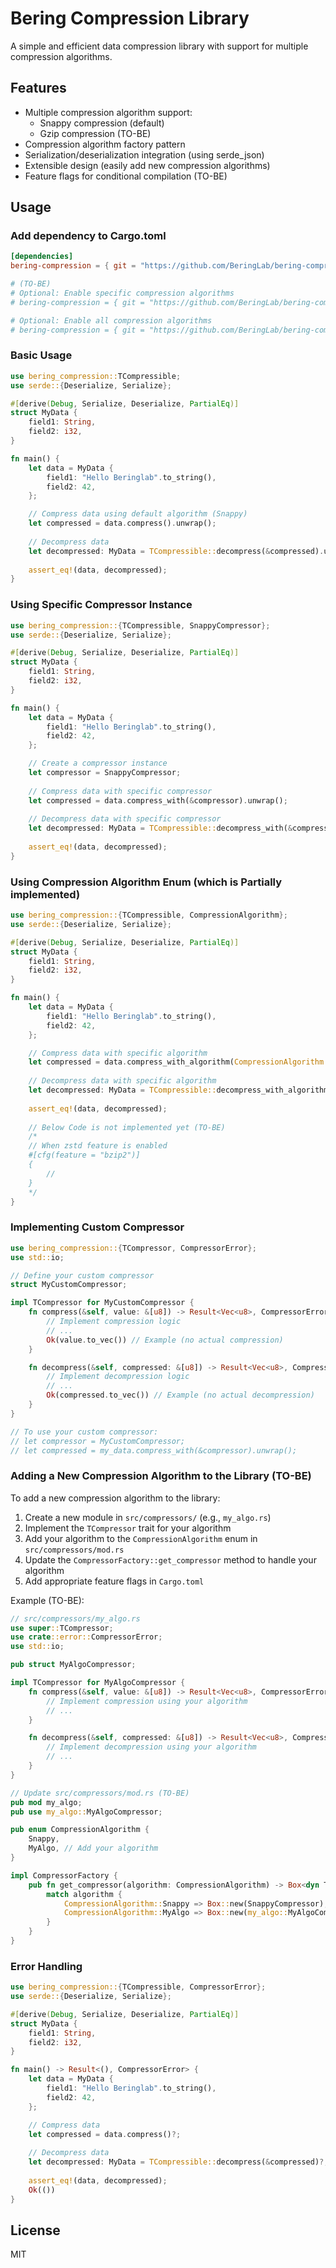 # Bering Compression Library

A simple and efficient data compression library with support for multiple compression algorithms.

## Features

- Multiple compression algorithm support:
  - Snappy compression (default)
  - Gzip compression (TO-BE)
- Compression algorithm factory pattern
- Serialization/deserialization integration (using serde_json)
- Extensible design (easily add new compression algorithms)
- Feature flags for conditional compilation (TO-BE)

## Usage

### Add dependency to Cargo.toml

```toml
[dependencies]
bering-compression = { git = "https://github.com/BeringLab/bering-compression.git", branch = "main" }

# (TO-BE)
# Optional: Enable specific compression algorithms
# bering-compression = { git = "https://github.com/BeringLab/bering-compression.git", branch = "main", features = ["myalgo"] }

# Optional: Enable all compression algorithms
# bering-compression = { git = "https://github.com/BeringLab/bering-compression.git", branch = "main", features = ["all"] }
```

### Basic Usage

```rust
use bering_compression::TCompressible;
use serde::{Deserialize, Serialize};

#[derive(Debug, Serialize, Deserialize, PartialEq)]
struct MyData {
    field1: String,
    field2: i32,
}

fn main() {
    let data = MyData {
        field1: "Hello Beringlab".to_string(),
        field2: 42,
    };

    // Compress data using default algorithm (Snappy)
    let compressed = data.compress().unwrap();
    
    // Decompress data
    let decompressed: MyData = TCompressible::decompress(&compressed).unwrap();
    
    assert_eq!(data, decompressed);
}
```

### Using Specific Compressor Instance

```rust
use bering_compression::{TCompressible, SnappyCompressor};
use serde::{Deserialize, Serialize};

#[derive(Debug, Serialize, Deserialize, PartialEq)]
struct MyData {
    field1: String,
    field2: i32,
}

fn main() {
    let data = MyData {
        field1: "Hello Beringlab".to_string(),
        field2: 42,
    };

    // Create a compressor instance
    let compressor = SnappyCompressor;
    
    // Compress data with specific compressor
    let compressed = data.compress_with(&compressor).unwrap();
    
    // Decompress data with specific compressor
    let decompressed: MyData = TCompressible::decompress_with(&compressed, &compressor).unwrap();
    
    assert_eq!(data, decompressed);
}
```

### Using Compression Algorithm Enum (which is Partially implemented)

```rust
use bering_compression::{TCompressible, CompressionAlgorithm};
use serde::{Deserialize, Serialize};

#[derive(Debug, Serialize, Deserialize, PartialEq)]
struct MyData {
    field1: String,
    field2: i32,
}

fn main() {
    let data = MyData {
        field1: "Hello Beringlab".to_string(),
        field2: 42,
    };

    // Compress data with specific algorithm
    let compressed = data.compress_with_algorithm(CompressionAlgorithm::Snappy).unwrap();
    
    // Decompress data with specific algorithm
    let decompressed: MyData = TCompressible::decompress_with_algorithm(&compressed, CompressionAlgorithm::Snappy).unwrap();
    
    assert_eq!(data, decompressed);
    
    // Below Code is not implemented yet (TO-BE)
    /*
    // When zstd feature is enabled
    #[cfg(feature = "bzip2")]
    {
        // 
    }
    */
}
```

### Implementing Custom Compressor

```rust
use bering_compression::{TCompressor, CompressorError};
use std::io;

// Define your custom compressor
struct MyCustomCompressor;

impl TCompressor for MyCustomCompressor {
    fn compress(&self, value: &[u8]) -> Result<Vec<u8>, CompressorError> {
        // Implement compression logic
        // ...
        Ok(value.to_vec()) // Example (no actual compression)
    }

    fn decompress(&self, compressed: &[u8]) -> Result<Vec<u8>, CompressorError> {
        // Implement decompression logic
        // ...
        Ok(compressed.to_vec()) // Example (no actual decompression)
    }
}

// To use your custom compressor:
// let compressor = MyCustomCompressor;
// let compressed = my_data.compress_with(&compressor).unwrap();
```

### Adding a New Compression Algorithm to the Library (TO-BE)

To add a new compression algorithm to the library:

1. Create a new module in `src/compressors/` (e.g., `my_algo.rs`)
2. Implement the `TCompressor` trait for your algorithm
3. Add your algorithm to the `CompressionAlgorithm` enum in `src/compressors/mod.rs`
4. Update the `CompressorFactory::get_compressor` method to handle your algorithm
5. Add appropriate feature flags in `Cargo.toml`

Example (TO-BE):

```rust
// src/compressors/my_algo.rs
use super::TCompressor;
use crate::error::CompressorError;
use std::io;

pub struct MyAlgoCompressor;

impl TCompressor for MyAlgoCompressor {
    fn compress(&self, value: &[u8]) -> Result<Vec<u8>, CompressorError> {
        // Implement compression using your algorithm
        // ...
    }

    fn decompress(&self, compressed: &[u8]) -> Result<Vec<u8>, CompressorError> {
        // Implement decompression using your algorithm
        // ...
    }
}
```

```rust
// Update src/compressors/mod.rs (TO-BE)
pub mod my_algo;
pub use my_algo::MyAlgoCompressor;

pub enum CompressionAlgorithm {
    Snappy,
    MyAlgo, // Add your algorithm
}

impl CompressorFactory {
    pub fn get_compressor(algorithm: CompressionAlgorithm) -> Box<dyn TCompressor> {
        match algorithm {
            CompressionAlgorithm::Snappy => Box::new(SnappyCompressor),
            CompressionAlgorithm::MyAlgo => Box::new(my_algo::MyAlgoCompressor), // Add algorithm
        }
    }
}
```

### Error Handling

```rust
use bering_compression::{TCompressible, CompressorError};
use serde::{Deserialize, Serialize};

#[derive(Debug, Serialize, Deserialize, PartialEq)]
struct MyData {
    field1: String,
    field2: i32,
}

fn main() -> Result<(), CompressorError> {
    let data = MyData {
        field1: "Hello Beringlab".to_string(),
        field2: 42,
    };

    // Compress data
    let compressed = data.compress()?;
    
    // Decompress data
    let decompressed: MyData = TCompressible::decompress(&compressed)?;
    
    assert_eq!(data, decompressed);
    Ok(())
}
```

## License

MIT 